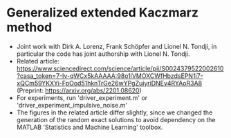 # Generalized extended Kaczmarz method

- Joint work with Dirk A. Lorenz, Frank Schöpfer and Lionel N. Tondji, in particular the code has joint authorship with Lionel N. Tondji. 
- Related article: https://www.sciencedirect.com/science/article/pii/S0024379522002610?casa_token=7-Iv-qWCx5kAAAAA:98o1iVMOXCWfHbzdsEPN1i7-xQCm59YKXYi-FpOod51hknTrGe26wYPgZuiyriDNEv4RYAoR3A8
  (Preprint: https://arxiv.org/abs/2201.08620)
- For experiments, run 'driver_experiment.m' or 'driver_experiment_impulsive_noise.m'
- The figures in the related article differ slightly, since we changed the generation of the random exact solutions to avoid dependency on the MATLAB 'Statistics and Machine Learning' toolbox.
